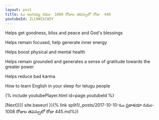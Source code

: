 ```yaml
---
layout: post
title: ఓం జంగయ్య నమః- 1008 రోజుల తపస్సులో రోజు  446
youtubeId: ZLC0WIbCW5Y
---
```

 
 
Helps get goodness, bliss and peace and God's blessings
 
Helps remain focused, help generate inner energy 
 
Helps boost physical and mental health 
 
Helps remain grounded and generates a sense of gratitude towards the greater power 
 
Helps reduce bad karma
 
How to learn English in your sleep for telugu people
 
 
 
 


{% include youtubePlayer.html id=page.youtubeId %}
 
[Next]({{ site.baseurl }}{% link split1/_posts/2017-10-10-ఓం ప్రకాశయా నమః- 1008 రోజుల తపస్సులో రోజు  445.md%})
 
